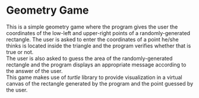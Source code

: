 # Geometry Game
This is a simple geometry game where the program gives the user the coordinates of the low-left and upper-right points of a randomly-generated rectangle. The user is asked to enter the coordinates of a point he/she thinks is located inside the triangle and the program verifies whether that is true or not.  
The user is also asked to guess the area of the randomly-generated rectangle and the program displays an appropriate message according to the answer of the user.  
This game makes use of *turtle* library to provide visualization in a virtual canvas of the rectangle generated by the program and the point guessed by the user.  

